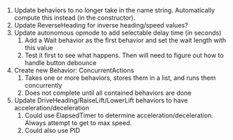 1. Update behaviors to no longer take in the name string. Automatically compute this instead (in the constructor).
2. Update ReverseHeading for inverse heading/speed values?
3. Update autonomous opmode to add selectable delay time (in seconds)
   1. Add a Wait behavior as the first behavior and set the wait length with this value
   2. Test it first to see what happens. Then will need to figure out how to handle button debounce
4. Create new Behavior: ConcurrentActions
   1. Takes one or more behaviors, stores them in a list, and runs them concurrently
   2. Does not complete until all contained behaviors are done
5. Update DriveHeading/RaiseLift/LowerLift behaviors to have acceleration/deceleration
   1. Could use ElapsedTimer to determine acceleration/deceleration. Always attempt to get to max speed.
   2. Could also use PID